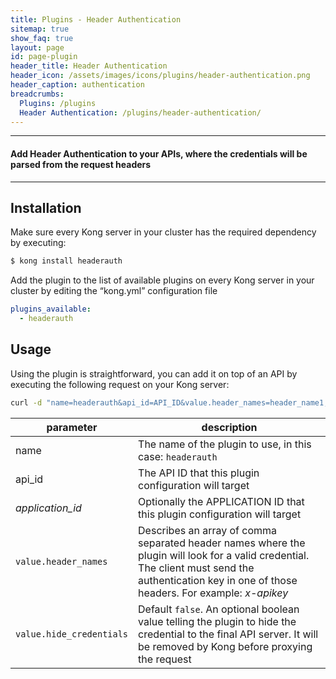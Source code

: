 ```yaml
---
title: Plugins - Header Authentication
sitemap: true
show_faq: true
layout: page
id: page-plugin
header_title: Header Authentication
header_icon: /assets/images/icons/plugins/header-authentication.png
header_caption: authentication
breadcrumbs:
  Plugins: /plugins
  Header Authentication: /plugins/header-authentication/
---
```


---

#### Add Header Authentication to your APIs, where the credentials will be parsed from the request headers

---

## Installation

Make sure every Kong server in your cluster has the required dependency by executing:

```bash
$ kong install headerauth
```

Add the plugin to the list of available plugins on every Kong server in your cluster by editing the “kong.yml” configuration file

```yaml
plugins_available:
  - headerauth
```

## Usage

Using the plugin is straightforward, you can add it on top of an API by executing the following request on your Kong server:

```bash
curl -d "name=headerauth&api_id=API_ID&value.header_names=header_name1, header_name2&value.hide_credentials=true" http://kong:8001/plugins/
```

| parameter                    | description                                                |
|------------------------------|------------------------------------------------------------|
| name                         | The name of the plugin to use, in this case: `headerauth`   |
| api_id                       | The API ID that this plugin configuration will target             |
| *application_id*             | Optionally the APPLICATION ID that this plugin configuration will target |
| `value.header_names`                  | Describes an array of comma separated header names where the plugin will look for a valid credential. The client must send the authentication key in one of those headers. For example: *x-apikey*  |
| `value.hide_credentials`           | Default `false`. An optional boolean value telling the plugin to hide the credential to the final API server. It will be removed by Kong before proxying the request |
